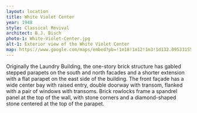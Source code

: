 ```yaml
---
layout: location
title: White Violet Center
year: 1948
style: Classical Revival
architect: B.J. Bisch
photo-1: White-Violet-Center.jpg
alt-1: Exterior view of the White Violet Center
map: https://www.google.com/maps/embed?pb=!1m18!1m12!1m3!1d132.09533155034296!2d-87.45973661202466!3d39.5105375342313!2m3!1f0!2f39.44944006202166!3f0!3m2!1i1024!2i768!4f35!3m3!1m2!1s0x0%3A0x0!2zMznCsDMwJzQxLjUiTiA4N8KwMjcnMzQuMSJX!5e1!3m2!1sen!2sus!4v1569251639286!5m2!1sen!2sus
---
```

Originally the Laundry Building, the one-story brick structure has gabled stepped parapets on the south and north facades and a shorter extension with a flat parapet on the east side of the building. The front façade has a wide center bay with raised entry, double doorway with transom, flanked with a pair of windows with transoms. Brick rowlocks frame a spandrel panel at the top of the wall, with stone corners and a diamond-shaped stone centered at the top of the parapet.
